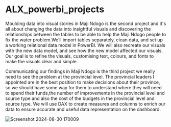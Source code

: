 # ALX_powerbi_projects
Moulding data into visual stories in Maji Ndogo is the second project and it's all about changing the data into insightful visuals and discovering the relationships between the tables to be able to help the  Maji Ndogo people to fix the water problem.We’ll import tables separately, clean data, and set up a working relational data model in PowerBI. We will also recreate our visuals with the new data model, and see how the new model affected our visuals. Our goal is to refine the visuals, customising text, colours, and fonts to make the visuals clear and simple.

Communicating our findings in Maji Ndogo is the third project we really need to see the problem at the provincial level. The provincial leaders I appointed are in the best position to make decisions about
their province, so we should have some way for them to understand where they will need to spend their funds,the number of improvements in the provincial level and source type and also the cost of the budgets in the  provincial level and source type. We will use DAX to create measures and columns to enrich our data to ensure accurate and useful data representation on the dashboard.

![Screenshot 2024-08-30 170009](https://github.com/user-attachments/assets/6edaa943-9148-4aa2-b2fe-5386ca133696)
